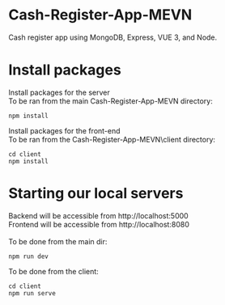 # Cash-Register-App-MEVN
Cash register app using MongoDB, Express, VUE 3, and Node.

# Install packages
Install packages for the server \
To be ran from the main Cash-Register-App-MEVN directory:
```
npm install
```

Install packages for the front-end \
To be ran from the Cash-Register-App-MEVN\client directory:
```
cd client
npm install
```

# Starting our local servers
Backend will be accessible from http://localhost:5000 \
Frontend will be accessible from http://localhost:8080 \
\
To be done from the main dir:
```
npm run dev
```

To be done from the client:
```
cd client
npm run serve
```
